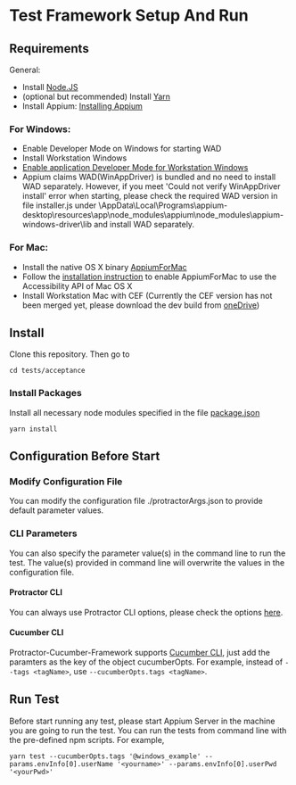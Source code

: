 # Test Framework Setup And Run

## Requirements
General:
- Install [Node.JS](https://nodejs.org) 
- (optional but recommended) Install [Yarn](https://github.com/yarnpkg/yarn)
- Install Appium: [Installing Appium](http://appium.io/docs/en/about-appium/getting-started/)

### For Windows:
- Enable Developer Mode on Windows for starting WAD
- Install Workstation Windows
- [Enable application Developer Mode for Workstation Windows](https://microstrategy.atlassian.net/wiki/spaces/TECTOOLSWORKSTATION/pages/447709932/How+to+configure+the+developer+mode)
- Appium claims WAD(WinAppDriver) is bundled and no need to install WAD separately. However, if you meet 'Could not verify WinAppDriver install' error when starting, please check the required WAD version in file installer.js under \AppData\Local\Programs\appium-desktop\resources\app\node_modules\appium\node_modules\appium-windows-driver\lib and install WAD separately.

### For Mac:
- Install the native OS X binary [AppiumForMac](https://github.com/appium/appium-for-mac/releases/tag/v0.3.0)
- Follow the [installation instruction](https://github.com/appium/appium-for-mac#109-1010-1011-1012) to enable AppiumForMac to use the Accessibility API of Mac OS X
- Install Workstation Mac with CEF (Currently the CEF version has not been merged yet, please download the dev build from [oneDrive](https://microstrategy-my.sharepoint.com/:u:/p/qfan/EUTa_jGDmLhNrfZ-9C_aSQABBugwObi_W3M2YQkWahnz4A))

## Install
Clone this repository. Then go to
```
cd tests/acceptance
```
### Install Packages
Install all necessary node modules specified in the file [package.json](./package.json)
```
yarn install
```

## Configuration Before Start

### Modify Configuration File
You can modify the configuration file ./protractorArgs.json to provide default parameter values. 

### CLI Parameters
You can also specify the parameter value(s) in the command line to run the test. The value(s) provided in command line will overwrite the values in the configuration file.

#### Protractor CLI
You can always use Protractor CLI options, please check the options [here](https://github.com/angular/protractor/blob/master/lib/cli.ts).

#### Cucumber CLI

Protractor-Cucumber-Framework supports [Cucumber CLI](https://github.com/cucumber/cucumber-js/blob/master/docs/cli.md), just add the paramters as the key of the object cucumberOpts. For example, instead of `--tags <tagName>`, use `--cucumberOpts.tags <tagName>`.

## Run Test
Before start running any test, please start Appium Server in the machine you are going to run the test.
You can run the tests from command line with the pre-defined npm scripts. For example,

```
yarn test --cucumberOpts.tags '@windows_example' --params.envInfo[0].userName '<yourname>' --params.envInfo[0].userPwd '<yourPwd>'
```

